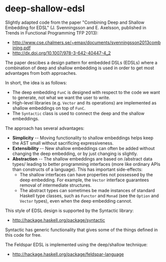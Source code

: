 deep-shallow-edsl
=================

Slightly adapted code from the paper "Combining Deep and Shallow Embedding for EDSL" (J. Svenningsson and E. Axelsson, published in Trends in Functional Programming TFP 2013):

  * <http://www.cse.chalmers.se/~emax/documents/svenningsson2013combining.pdf>
  * <http://dx.doi.org/10.1007/978-3-642-40447-4_2>

The paper descibes a design pattern for embedded DSLs (EDSLs) where a combination of deep and shallow embedding is used in order to get most advantages from both approaches.

In short, the idea is as follows:

  * The deep embedding `FunC` is designed with respect to the code we want to generate, not what we want the user to write.
  * High-level libraries (e.g. `Vector` and its operations) are implemented as shallow embeddings on top of `FunC`.
  * The `Syntactic` class is used to connect the deep and the shallow embeddings.

The approach has several advantages:

  * **Simplicity**    -- Moving functionality to shallow embeddings helps keep the AST small without sacrificing expressiveness.
  * **Extensibility** -- New shallow embeddings can often be added without changing the deep embedding, or by just changing is slightly.
  * **Abstraction**   -- The shallow embeddings are based on /abstract data types/ leading to better programming interfaces (more like ordinary APIs than constructs of a language). This has important side-effects:
      - The shallow interfaces can have properties not possessed by the deep embedding. For example, the `Vector` interface guarantees removal of intermediate structures.
      - The abstract types can sometimes be made instances of standard Haskell type classes, such as `Functor` and `Monad` (see the `Option` and `Vector` types), even when the deep embedding cannot.

This style of EDSL design is supported by the Syntactic library:

  * <http://hackage.haskell.org/package/syntactic>

Syntactic has generic functionality that gives some of the things defined in this code for free.

The Feldspar EDSL is implemented using the deep/shallow technique:

  * <http://hackage.haskell.org/package/feldspar-language>

